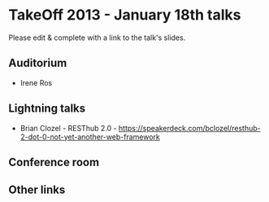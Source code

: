 # TakeOff 2013 - January 18th talks

Please edit & complete with a link to the talk's slides.

## Auditorium

- Irene Ros

## Lightning talks

- Brian Clozel - RESThub 2.0 - https://speakerdeck.com/bclozel/resthub-2-dot-0-not-yet-another-web-framework

## Conference room

## Other links
